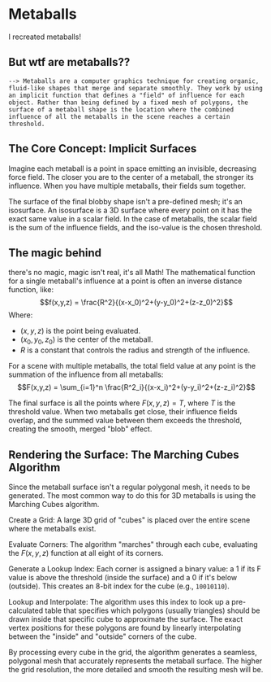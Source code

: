 # Metaballs
I recreated metaballs!

## But wtf are metaballs??
`--> Metaballs are a computer graphics technique for creating organic, fluid-like shapes that merge and separate smoothly. They work by using an implicit function that defines a "field" of influence for each object. Rather than being defined by a fixed mesh of polygons, the surface of a metaball shape is the location where the combined influence of all the metaballs in the scene reaches a certain threshold.`

## The Core Concept: Implicit Surfaces
Imagine each metaball is a point in space emitting an invisible, decreasing force field. The closer you are to the center of a metaball, the stronger its influence. When you have multiple metaballs, their fields sum together.

The surface of the final blobby shape isn't a pre-defined mesh; it's an isosurface. An isosurface is a 3D surface where every point on it has the exact same value in a scalar field. In the case of metaballs, the scalar field is the sum of the influence fields, and the iso-value is the chosen threshold.

## The magic behind
there's no magic, magic isn't real, it's all Math! The mathematical function for a single metaball's influence at a point is often an inverse distance function, like:
$$f(x,y,z) = \frac{R^2}{(x-x_0)^2+(y-y_0)^2+(z-z_0)^2}$$
Where:
 - $(x,y,z)$ is the point being evaluated.
 - $(x_0,y_0,z_0)$ is the center of the metaball.
 - $R$ is a constant that controls the radius and strength of the influence.

For a scene with multiple metaballs, the total field value at any point is the summation of the influence from all metaballs:
$$F(x,y,z) = \sum_{i=1}^n \frac{R^2_i}{(x-x_i)^2+(y-y_i)^2+(z-z_i)^2}$$

The final surface is all the points where $F(x,y,z)=T$, where $T$ is the threshold value. When two metaballs get close, their influence fields overlap, and the summed value between them exceeds the threshold, creating the smooth, merged "blob" effect.

## Rendering the Surface: The Marching Cubes Algorithm
Since the metaball surface isn't a regular polygonal mesh, it needs to be generated. The most common way to do this for 3D metaballs is using the Marching Cubes algorithm.

Create a Grid: A large 3D grid of "cubes" is placed over the entire scene where the metaballs exist.

Evaluate Corners: The algorithm "marches" through each cube, evaluating the $F(x, y, z)$ function at all eight of its corners.

Generate a Lookup Index: Each corner is assigned a binary value: a 1 if its F value is above the threshold (inside the surface) and a 0 if it's below (outside). This creates an 8-bit index for the cube (e.g., `10010110`).

Lookup and Interpolate: The algorithm uses this index to look up a pre-calculated table that specifies which polygons (usually triangles) should be drawn inside that specific cube to approximate the surface. The exact vertex positions for these polygons are found by linearly interpolating between the "inside" and "outside" corners of the cube.

By processing every cube in the grid, the algorithm generates a seamless, polygonal mesh that accurately represents the metaball surface. The higher the grid resolution, the more detailed and smooth the resulting mesh will be.
